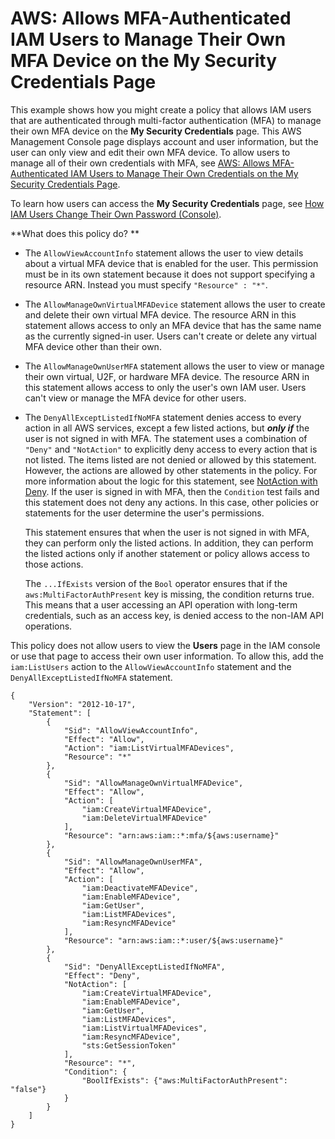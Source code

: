 # AWS: Allows MFA\-Authenticated IAM Users to Manage Their Own MFA Device on the My Security Credentials Page<a name="reference_policies_examples_aws_my-sec-creds-self-manage-mfa-only"></a>

This example shows how you might create a policy that allows IAM users that are authenticated through multi\-factor authentication \(MFA\) to manage their own MFA device on the **My Security Credentials** page\. This AWS Management Console page displays account and user information, but the user can only view and edit their own MFA device\. To allow users to manage all of their own credentials with MFA, see [AWS: Allows MFA\-Authenticated IAM Users to Manage Their Own Credentials on the My Security Credentials Page](reference_policies_examples_aws_my-sec-creds-self-manage.md)\.

To learn how users can access the **My Security Credentials** page, see [How IAM Users Change Their Own Password \(Console\)](id_credentials_passwords_user-change-own.md#ManagingUserPwdSelf-Console)\.

**What does this policy do? **
+ The `AllowViewAccountInfo` statement allows the user to view details about a virtual MFA device that is enabled for the user\. This permission must be in its own statement because it does not support specifying a resource ARN\. Instead you must specify `"Resource" : "*"`\.
+ The `AllowManageOwnVirtualMFADevice` statement allows the user to create and delete their own virtual MFA device\. The resource ARN in this statement allows access to only an MFA device that has the same name as the currently signed\-in user\. Users can't create or delete any virtual MFA device other than their own\.
+ The `AllowManageOwnUserMFA` statement allows the user to view or manage their own virtual, U2F, or hardware MFA device\. The resource ARN in this statement allows access to only the user's own IAM user\. Users can't view or manage the MFA device for other users\.
+ The `DenyAllExceptListedIfNoMFA` statement denies access to every action in all AWS services, except a few listed actions, but ***only if*** the user is not signed in with MFA\. The statement uses a combination of `"Deny"` and `"NotAction"` to explicitly deny access to every action that is not listed\. The items listed are not denied or allowed by this statement\. However, the actions are allowed by other statements in the policy\. For more information about the logic for this statement, see [NotAction with Deny](reference_policies_elements_notaction.md)\. If the user is signed in with MFA, then the `Condition` test fails and this statement does not deny any actions\. In this case, other policies or statements for the user determine the user's permissions\.

  This statement ensures that when the user is not signed in with MFA, they can perform only the listed actions\. In addition, they can perform the listed actions only if another statement or policy allows access to those actions\.

  The `...IfExists` version of the `Bool` operator ensures that if the `aws:MultiFactorAuthPresent` key is missing, the condition returns true\. This means that a user accessing an API operation with long\-term credentials, such as an access key, is denied access to the non\-IAM API operations\.

This policy does not allow users to view the **Users** page in the IAM console or use that page to access their own user information\. To allow this, add the `iam:ListUsers` action to the `AllowViewAccountInfo` statement and the `DenyAllExceptListedIfNoMFA` statement\.

```
{
    "Version": "2012-10-17",
    "Statement": [
        {
            "Sid": "AllowViewAccountInfo",
            "Effect": "Allow",
            "Action": "iam:ListVirtualMFADevices",
            "Resource": "*"
        },
        {
            "Sid": "AllowManageOwnVirtualMFADevice",
            "Effect": "Allow",
            "Action": [
                "iam:CreateVirtualMFADevice",
                "iam:DeleteVirtualMFADevice"
            ],
            "Resource": "arn:aws:iam::*:mfa/${aws:username}"
        },
        {
            "Sid": "AllowManageOwnUserMFA",
            "Effect": "Allow",
            "Action": [
                "iam:DeactivateMFADevice",
                "iam:EnableMFADevice",
                "iam:GetUser",
                "iam:ListMFADevices",
                "iam:ResyncMFADevice"
            ],
            "Resource": "arn:aws:iam::*:user/${aws:username}"
        },
        {
            "Sid": "DenyAllExceptListedIfNoMFA",
            "Effect": "Deny",
            "NotAction": [
                "iam:CreateVirtualMFADevice",
                "iam:EnableMFADevice",
                "iam:GetUser",
                "iam:ListMFADevices",
                "iam:ListVirtualMFADevices",
                "iam:ResyncMFADevice",
                "sts:GetSessionToken"
            ],
            "Resource": "*",
            "Condition": {
                "BoolIfExists": {"aws:MultiFactorAuthPresent": "false"}
            }
        }
    ]
}
```
